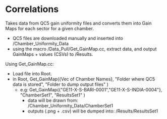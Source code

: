 # Correlations

Takes data from QC5 gain uniformity files and converts them into Gain Maps for each sector for a given chamber.

- QC5 files are downloaded manually and inserted into /Chamber_Uniformity_Data
- using the macro /Data_Pull/Get_GainMap.cc, extract data, and output GainMaps + values (CSVs) to /Results.


Using Get_GainMap.cc: 

- Load file into Root.
- in Root, Get_GainMap({Vec of Chamber Names}, "Folder where QC5 data is stored", "Folder to dump output files" )
  - e.g: Get_GainMap({"GE11-X-S-BARI-0001","GE11-X-S-INDIA-0004"}, "ChamberSet1", "ResultsSet1" )
    - data will be drawn from: /Chamber_Uniformity_Data/ChamberSet1
    - outputs (.png + .csv) will be dumped into: /Results/ResultsSet1
